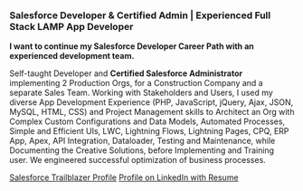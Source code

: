 ### Salesforce Developer & Certified Admin | Experienced Full Stack LAMP App Developer

**I want to continue my Salesforce Developer Career Path with an experienced development team.**

Self-taught Developer and **Certified Salesforce Administrator** implementing 2 Production Orgs, for a Construction Company and a
separate Sales Team. Working with Stakeholders and Users, I used my diverse App Development Experience (PHP, JavaScript, jQuery,
Ajax, JSON, MySQL, HTML, CSS) and Project Management skills to Architect an Org with Complex Custom Configurations and Data
Models, Automated Processes, Simple and Efficient UIs, LWC, Lightning Flows, Lightning Pages, CPQ, ERP App, Apex, API Integration,
Dataloader, Testing and Maintenance, while Documenting the Creative Solutions, before Implementing and Training user. We
engineered successful optimization of business processes.

[Salesforce Trailblazer Profile](https://trailblazer.me/id/johnnystenson)
[Profile on LinkedIn with Resume](https://www.linkedin.com/in/johnjstenson/)
